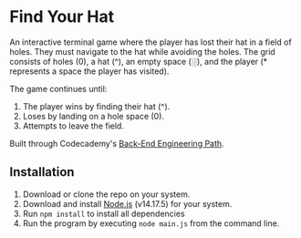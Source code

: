 # Find Your Hat

An interactive terminal game where the player has lost their hat in a field of holes. They must navigate to the hat while avoiding the holes. The grid consists of holes (0), a hat (^), an empty space (░), and the player (\* represents a space the player has visited).

The game continues until:

1. The player wins by finding their hat (^).
2. Loses by landing on a hole space (0).
3. Attempts to leave the field.

Built through Codecademy's [Back-End Engineering Path](https://www.codecademy.com/learn/paths/back-end-engineer-career-path).

## Installation

1. Download or clone the repo on your system.
2. Download and install [Node.js](https://nodejs.org/en/download/) (v14.17.5) for your system.
3. Run `npm install` to install all dependencies
4. Run the program by executing `node main.js` from the command line.
